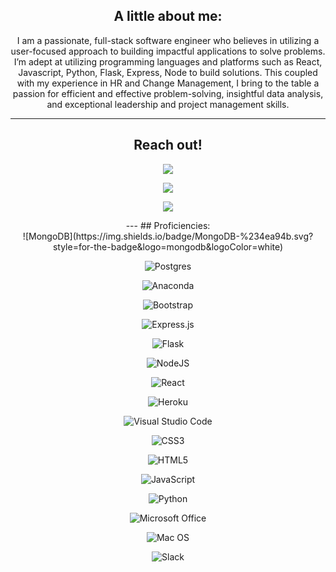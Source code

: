 <div align="center">

## A little about me:

I am a passionate, full-stack software engineer who believes in utilizing a user-focused approach to building impactful applications to solve problems. I’m adept at utilizing  programming languages and platforms such as React, Javascript, Python, Flask, Express, Node to build solutions.  This coupled with my experience in HR and Change Management, I bring to the table a passion for efficient and effective problem-solving, insightful data analysis, and exceptional leadership and project management skills. 

---
## Reach out!
  <div>
<a href="https://www.linkedin.com/in/zurilyons/"><img src="https://img.shields.io/badge/linkedin-%230077B5.svg?style=for-the-badge&logo=linkedin&logoColor=white" /> </a>

<a href="mailto:zuri22780@gmai.com"><img src="https://img.shields.io/badge/Gmail-D14836?style=for-the-badge&logo=gmail&logoColor=white" /> </a>

<a href="https://twitter.com/zurilyons"><img src="https://img.shields.io/badge/zurilyons-%231DA1F2.svg?style=for-the-badge&logo=Twitter&logoColor=white" /> </a>
  </div>
---
## Proficiencies:
  <div>
![MongoDB](https://img.shields.io/badge/MongoDB-%234ea94b.svg?style=for-the-badge&logo=mongodb&logoColor=white)

![Postgres](https://img.shields.io/badge/postgres-%23316192.svg?style=for-the-badge&logo=postgresql&logoColor=white)

![Anaconda](https://img.shields.io/badge/Anaconda-%2344A833.svg?style=for-the-badge&logo=anaconda&logoColor=white)

![Bootstrap](https://img.shields.io/badge/bootstrap-%23563D7C.svg?style=for-the-badge&logo=bootstrap&logoColor=white)

![Express.js](https://img.shields.io/badge/express.js-%23404d59.svg?style=for-the-badge&logo=express&logoColor=%2361DAFB)

![Flask](https://img.shields.io/badge/flask-%23000.svg?style=for-the-badge&logo=flask&logoColor=white)

![NodeJS](https://img.shields.io/badge/node.js-6DA55F?style=for-the-badge&logo=node.js&logoColor=white)

![React](https://img.shields.io/badge/react-%2320232a.svg?style=for-the-badge&logo=react&logoColor=%2361DAFB)

![Heroku](https://img.shields.io/badge/heroku-%23430098.svg?style=for-the-badge&logo=heroku&logoColor=white)

![Visual Studio Code](https://img.shields.io/badge/Visual%20Studio%20Code-0078d7.svg?style=for-the-badge&logo=visual-studio-code&logoColor=white)

![CSS3](https://img.shields.io/badge/css3-%231572B6.svg?style=for-the-badge&logo=css3&logoColor=white)

![HTML5](https://img.shields.io/badge/html5-%23E34F26.svg?style=for-the-badge&logo=html5&logoColor=white)

![JavaScript](https://img.shields.io/badge/javascript-%23323330.svg?style=for-the-badge&logo=javascript&logoColor=%23F7DF1E)

![Python](https://img.shields.io/badge/python-3670A0?style=for-the-badge&logo=python&logoColor=ffdd54)

![Microsoft Office](https://img.shields.io/badge/Microsoft_Office-D83B01?style=for-the-badge&logo=microsoft-office&logoColor=white)

![Mac OS](https://img.shields.io/badge/mac%20os-000000?style=for-the-badge&logo=macos&logoColor=F0F0F0)

![Slack](https://img.shields.io/badge/Slack-4A154B?style=for-the-badge&logo=slack&logoColor=white)
  </div>
</div>